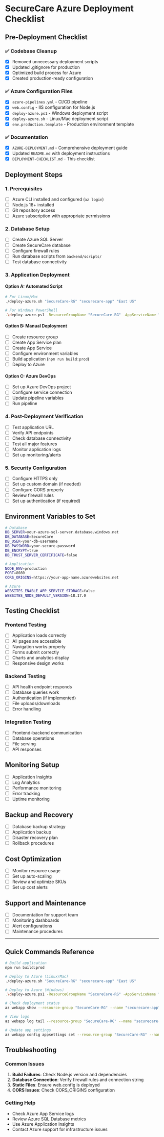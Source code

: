 # SecureCare Azure Deployment Checklist

## Pre-Deployment Checklist

### ✅ Codebase Cleanup
- [x] Removed unnecessary deployment scripts
- [x] Updated .gitignore for production
- [x] Optimized build process for Azure
- [x] Created production-ready configuration

### ✅ Azure Configuration Files
- [x] `azure-pipelines.yml` - CI/CD pipeline
- [x] `web.config` - IIS configuration for Node.js
- [x] `deploy-azure.ps1` - Windows deployment script
- [x] `deploy-azure.sh` - Linux/Mac deployment script
- [x] `env.production.template` - Production environment template

### ✅ Documentation
- [x] `AZURE-DEPLOYMENT.md` - Comprehensive deployment guide
- [x] Updated `README.md` with deployment instructions
- [x] `DEPLOYMENT-CHECKLIST.md` - This checklist

## Deployment Steps

### 1. Prerequisites
- [ ] Azure CLI installed and configured (`az login`)
- [ ] Node.js 18+ installed
- [ ] Git repository access
- [ ] Azure subscription with appropriate permissions

### 2. Database Setup
- [ ] Create Azure SQL Server
- [ ] Create SecureCare database
- [ ] Configure firewall rules
- [ ] Run database scripts from `backend/scripts/`
- [ ] Test database connectivity

### 3. Application Deployment

#### Option A: Automated Script
```bash
# For Linux/Mac
./deploy-azure.sh "SecureCare-RG" "securecare-app" "East US"

# For Windows PowerShell
.\deploy-azure.ps1 -ResourceGroupName "SecureCare-RG" -AppServiceName "securecare-app" -Location "East US"
```

#### Option B: Manual Deployment
- [ ] Create resource group
- [ ] Create App Service plan
- [ ] Create App Service
- [ ] Configure environment variables
- [ ] Build application (`npm run build:prod`)
- [ ] Deploy to Azure

#### Option C: Azure DevOps
- [ ] Set up Azure DevOps project
- [ ] Configure service connection
- [ ] Update pipeline variables
- [ ] Run pipeline

### 4. Post-Deployment Verification
- [ ] Test application URL
- [ ] Verify API endpoints
- [ ] Check database connectivity
- [ ] Test all major features
- [ ] Monitor application logs
- [ ] Set up monitoring/alerts

### 5. Security Configuration
- [ ] Configure HTTPS only
- [ ] Set up custom domain (if needed)
- [ ] Configure CORS properly
- [ ] Review firewall rules
- [ ] Set up authentication (if required)

## Environment Variables to Set

```bash
# Database
DB_SERVER=your-azure-sql-server.database.windows.net
DB_DATABASE=SecureCare
DB_USER=your-db-username
DB_PASSWORD=your-secure-password
DB_ENCRYPT=true
DB_TRUST_SERVER_CERTIFICATE=false

# Application
NODE_ENV=production
PORT=8080
CORS_ORIGINS=https://your-app-name.azurewebsites.net

# Azure
WEBSITES_ENABLE_APP_SERVICE_STORAGE=false
WEBSITES_NODE_DEFAULT_VERSION=18.17.0
```

## Testing Checklist

### Frontend Testing
- [ ] Application loads correctly
- [ ] All pages are accessible
- [ ] Navigation works properly
- [ ] Forms submit correctly
- [ ] Charts and analytics display
- [ ] Responsive design works

### Backend Testing
- [ ] API health endpoint responds
- [ ] Database queries work
- [ ] Authentication (if implemented)
- [ ] File uploads/downloads
- [ ] Error handling

### Integration Testing
- [ ] Frontend-backend communication
- [ ] Database operations
- [ ] File serving
- [ ] API responses

## Monitoring Setup

- [ ] Application Insights
- [ ] Log Analytics
- [ ] Performance monitoring
- [ ] Error tracking
- [ ] Uptime monitoring

## Backup and Recovery

- [ ] Database backup strategy
- [ ] Application backup
- [ ] Disaster recovery plan
- [ ] Rollback procedures

## Cost Optimization

- [ ] Monitor resource usage
- [ ] Set up auto-scaling
- [ ] Review and optimize SKUs
- [ ] Set up cost alerts

## Support and Maintenance

- [ ] Documentation for support team
- [ ] Monitoring dashboards
- [ ] Alert configurations
- [ ] Maintenance procedures

---

## Quick Commands Reference

```bash
# Build application
npm run build:prod

# Deploy to Azure (Linux/Mac)
./deploy-azure.sh "SecureCare-RG" "securecare-app" "East US"

# Deploy to Azure (Windows)
.\deploy-azure.ps1 -ResourceGroupName "SecureCare-RG" -AppServiceName "securecare-app" -Location "East US"

# Check deployment status
az webapp show --resource-group "SecureCare-RG" --name "securecare-app" --query "state"

# View logs
az webapp log tail --resource-group "SecureCare-RG" --name "securecare-app"

# Update app settings
az webapp config appsettings set --resource-group "SecureCare-RG" --name "securecare-app" --settings KEY=VALUE
```

## Troubleshooting

### Common Issues
1. **Build Failures**: Check Node.js version and dependencies
2. **Database Connection**: Verify firewall rules and connection string
3. **Static Files**: Ensure web.config is deployed
4. **CORS Issues**: Check CORS_ORIGINS configuration

### Getting Help
- Check Azure App Service logs
- Review Azure SQL Database metrics
- Use Azure Application Insights
- Contact Azure support for infrastructure issues
